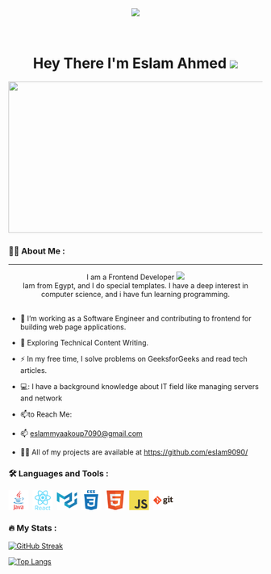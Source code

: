 
 
 
 <div id="header" align="center">
  <img src="https://media.giphy.com/media/M9gbBd9nbDrOTu1Mqx/giphy.gif" width="100"/>
</div>

<div align="center" >
 <br>
<img src="https://komarev.com/ghpvc/?username=eslam9090&style=flat-square&color=blue" alt=""/>
</div>
  
  <div align="center" >
  <h1>
  Hey There I'm Eslam Ahmed
  <img src="https://media.giphy.com/media/hvRJCLFzcasrR4ia7z/giphy.gif" width="30px"/>
</h1>
    </div>                                           
                                                     
<div align="center">
  <img src="https://media.giphy.com/media/dWesBcTLavkZuG35MI/giphy.gif" width="600" height="300"/>
</div>
  
 ### :man_technologist: About Me :
  
  <hr>
  
  <div align="center" >
 I am a  Frontend Developer  <img src="https://media.giphy.com/media/WUlplcMpOCEmTGBtBW/giphy.gif" width="30"> 
  
  <br>
 Iam from Egypt, and I do special templates. I have a deep interest in computer science, and i have fun learning programming.

   </div>
     <br>                                                      
                                                          
 - :telescope: I’m working as a Software Engineer and contributing to frontend  for building web page applications.

- :seedling: Exploring Technical Content Writing.

- :zap: In my free time, I solve problems on GeeksforGeeks and read tech articles.
- 💻:  I have a background knowledge about IT field like managing servers and network


- :mailbox:to Reach Me:
- 📫  eslammyaakoup7090@gmail.com
- 👨‍💻 All of my projects are available at  https://github.com/eslam9090/
### :hammer_and_wrench: Languages and Tools :
<div>
  <img src="https://github.com/devicons/devicon/blob/master/icons/java/java-original-wordmark.svg" title="Java" alt="Java" width="40" height="40"/>&nbsp;
  <img src="https://github.com/devicons/devicon/blob/master/icons/react/react-original-wordmark.svg" title="React" alt="React" width="40" height="40"/>&nbsp;
  <img src="https://github.com/devicons/devicon/blob/master/icons/materialui/materialui-original.svg" title="Material UI" alt="Material UI" width="40" height="40"/>&nbsp;
  <img src="https://github.com/devicons/devicon/blob/master/icons/css3/css3-plain-wordmark.svg"  title="CSS3" alt="CSS" width="40" height="40"/>&nbsp;
  <img src="https://github.com/devicons/devicon/blob/master/icons/html5/html5-original.svg" title="HTML5" alt="HTML" width="40" height="40"/>&nbsp;
  <img src="https://github.com/devicons/devicon/blob/master/icons/javascript/javascript-original.svg" title="JavaScript" alt="JavaScript" width="40" height="40"/>&nbsp;
  <img src="https://github.com/devicons/devicon/blob/master/icons/git/git-original-wordmark.svg" title="Git" **alt="Git" width="40" height="40"/>
</div>

### :fire: My Stats :

[![GitHub Streak](http://github-readme-streak-stats.herokuapp.com?user=eslam9090&theme=dark&background=000000)](https://git.io/streak-stats)



[![Top Langs](https://github-readme-stats.vercel.app/api/top-langs/?username=eslam9090&layout=compact&theme=vision-friendly-dark)](https://github.com/anuraghazra/github-readme-stats)






